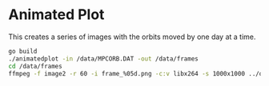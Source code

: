 # Animated Plot

This creates a series of images with the orbits moved by one day at a time.

```bash
go build
./animatedplot -in /data/MPCORB.DAT -out /data/frames
cd /data/frames
ffmpeg -f image2 -r 60 -i frame_%05d.png -c:v libx264 -s 1000x1000 ../out.avi
```